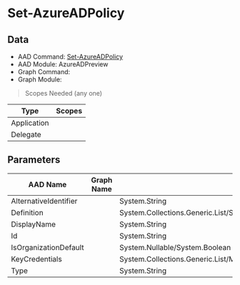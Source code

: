 # Set-AzureADPolicy

## Data

+ AAD Command: [Set-AzureADPolicy](https://docs.microsoft.com/en-us/powershell/module/AzureADPreview/Set-AzureADPolicy)
+ AAD Module: AzureADPreview
+ Graph Command: 
+ Graph Module: 

> Scopes Needed (any one)

|Type|Scopes|
|---|---|
|Application||
|Delegate||

## Parameters

|AAD Name|Graph Name|AAD Type|Graph Type|Infos|
|---|---|---|---|---|
|AlternativeIdentifier||System.String|||
|Definition||System.Collections.Generic.List/System.String|||
|DisplayName||System.String|||
|Id||System.String|||
|IsOrganizationDefault||System.Nullable/System.Boolean|||
|KeyCredentials||System.Collections.Generic.List/Microsoft.Open.MSGraph.Model.KeyCredential|||
|Type||System.String|||

